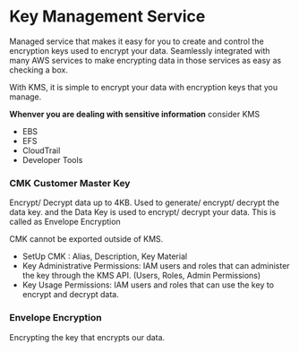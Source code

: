 # Key Management Service
Managed service that makes it easy for you to create and control the encryption keys used to encrypt your data.
Seamlessly integrated with many AWS services to make encrypting data in those services as easy as checking a box.

With KMS, it is simple to encrypt your data with encryption keys that you manage. 

**Whenver you are dealing with sensitive information**
consider KMS

* EBS
* EFS
* CloudTrail
* Developer Tools

### CMK Customer Master Key
Encrypt/ Decrypt data up to 4KB.
Used to generate/ encrypt/ decrypt the data key.
and the Data Key is used to encrypt/ decrypt your data.
This is called as Envelope Encryption

CMK cannot be exported outside of KMS.

* SetUp CMK : Alias, Description, Key Material
* Key Administrative Permissions: IAM users and roles that can administer the key through the KMS API.
(Users, Roles, Admin Permissions) 
* Key Usage Permissions: IAM users and roles that can use the key to encrypt and decrypt data.


### Envelope Encryption 
Encrypting the key that encrypts our data.
